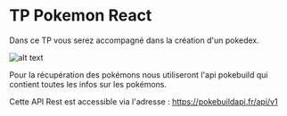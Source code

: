 # TP Pokemon React
Dans ce TP vous serez accompagné dans la création d'un pokedex.

![alt text](Pokedex.png)

Pour la récupération des pokémons nous utiliseront l'api pokebuild qui contient toutes les infos sur les pokémons.

Cette API Rest est accessible via l'adresse : https://pokebuildapi.fr/api/v1
